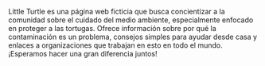Little Turtle es una página web ficticia que busca concientizar a la comunidad sobre el cuidado del medio ambiente, especialmente enfocado en proteger a las tortugas. Ofrece información sobre por qué la contaminación es un problema, consejos simples para ayudar desde casa y enlaces a organizaciones que trabajan en esto en todo el mundo. ¡Esperamos hacer una gran diferencia juntos!
